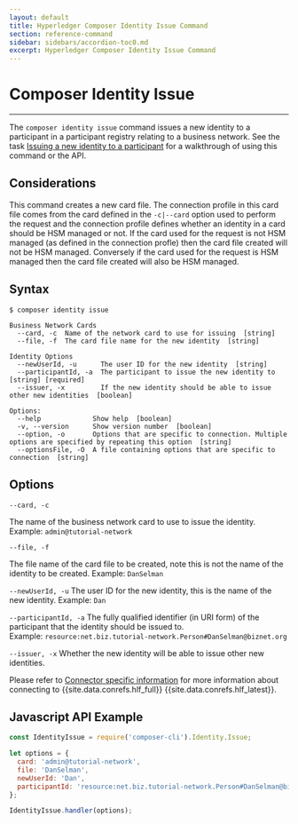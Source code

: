 ```yaml
---
layout: default
title: Hyperledger Composer Identity Issue Command
section: reference-command
sidebar: sidebars/accordion-toc0.md
excerpt: Hyperledger Composer Identity Issue Command
---
```


# Composer Identity Issue

---

The `composer identity issue` command issues a new identity to a participant in a participant registry relating to a business network. See the task [Issuing a new identity to a participant](../managing/identity-issue.html) for a walkthrough of using this command or the API.

## Considerations
This command creates a new card file. The connection profile in this card file comes from the card defined in the `-c|--card` option used to perform the request and the connection profile defines whether an identity in a card should be HSM managed or not. If the card used for the request is not HSM managed (as defined in the connection profle) then the card file created will not be HSM managed. Conversely if the card used for the request is HSM managed then the card file created will also be HSM managed.

## Syntax

```
$ composer identity issue

Business Network Cards
  --card, -c  Name of the network card to use for issuing  [string]
  --file, -f  The card file name for the new identity  [string]

Identity Options
  --newUserId, -u      The user ID for the new identity  [string]
  --participantId, -a  The participant to issue the new identity to  [string] [required]
  --issuer, -x         If the new identity should be able to issue other new identities  [boolean]

Options:
  --help             Show help  [boolean]
  -v, --version      Show version number  [boolean]
  --option, -o       Options that are specific to connection. Multiple options are specified by repeating this option  [string]
  --optionsFile, -O  A file containing options that are specific to connection  [string]

```

## Options

`--card, -c`

The name of the business network card to use to issue the identity.
Example: `admin@tutorial-network`

`--file, -f`

The file name of the card file to be created, note this is not the name of the identity to be created.
Example: `DanSelman`

`--newUserId, -u`
The user ID for the new identity, this is the name of the new identity.
Example: `Dan`

`--participantId, -a`
The fully qualified identifier (in URI form) of the participant that the identity should be issued to.  
Example: `resource:net.biz.tutorial-network.Person#DanSelman@biznet.org`

`--issuer, -x`
Whether the new identity will be able to issue other new identities.

Please refer to [Connector specific information](../managing/connector-information.html) for more information about connecting to {{site.data.conrefs.hlf_full}} {{site.data.conrefs.hlf_latest}}.

## Javascript API Example

``` javascript
const IdentityIssue = require('composer-cli').Identity.Issue;

let options = {
  card: 'admin@tutorial-network',
  file: 'DanSelman',
  newUserId: 'Dan',
  participantId: 'resource:net.biz.tutorial-network.Person#DanSelman@biznet.org'
};

IdentityIssue.handler(options);
```

